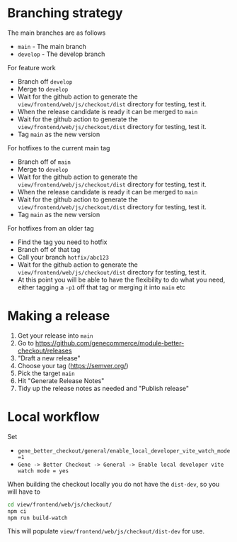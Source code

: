 # Branching strategy

The main branches are as follows

- `main` - The main branch
- `develop` - The develop branch

For feature work
- Branch off `develop`
- Merge to `develop`
- Wait for the github action to generate the `view/frontend/web/js/checkout/dist` directory for testing, test it.
- When the release candidate is ready it can be merged to `main`
- Wait for the github action to generate the `view/frontend/web/js/checkout/dist` directory for testing, test it.
- Tag `main` as the new version

For hotfixes to the current main tag
- Branch off of `main`
- Merge to `develop`
- Wait for the github action to generate the `view/frontend/web/js/checkout/dist` directory for testing, test it.
- When the release candidate is ready it can be merged to `main`
- Wait for the github action to generate the `view/frontend/web/js/checkout/dist` directory for testing, test it.
- Tag `main` as the new version

For hotfixes from an older tag
- Find the tag you need to hotfix
- Branch off of that tag 
- Call your branch `hotfix/abc123`
- Wait for the github action to generate the `view/frontend/web/js/checkout/dist` directory for testing, test it.
- At this point you will be able to have the flexibility to do what you need, either tagging a `-p1` off that tag or merging it into `main` etc

# Making a release

1. Get your release into `main`
1. Go to https://github.com/genecommerce/module-better-checkout/releases
1. "Draft a new release"
1. Choose your tag (https://semver.org/) 
1. Pick the target `main`
1. Hit "Generate Release Notes"
1. Tidy up the release notes as needed and "Publish release"

# Local workflow

Set 
- `gene_better_checkout/general/enable_local_developer_vite_watch_mode=1`
- `Gene -> Better Checkout -> General -> Enable local developer vite watch mode = yes`

When building the checkout locally you do not have the `dist-dev`, so you will have to 
```bash
cd view/frontend/web/js/checkout/
npm ci
npm run build-watch
```

This will populate `view/frontend/web/js/checkout/dist-dev` for use.

